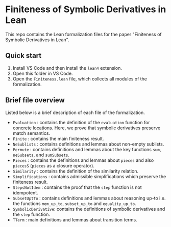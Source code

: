 # Finiteness of Symbolic Derivatives in Lean

This repo contains the Lean formalization files for the paper "Finiteness of Symbolic Derivatives in Lean".

## Quick start
  1. Install VS Code and then install the `lean4` extension.
  2. Open this folder in VS Code.
  3. Open the `Finiteness.lean` file, which collects all modules of the formalization.

## Brief file overview
Listed below is a brief description of each file of the formalization.

- `Evaluation` : contains the definition of the `evaluation` function for concrete locations. Here, we prove that symbolic derivatives preserve match semantics. 
- `Finite` : contains the main finiteness result.
- `NeSublists` : contains definitions and lemmas about non-empty sublists.
- `Permute` : contains definitions and lemmas about the key functions `sum`, `neSubsets`, and `sumSubsets`.
- `Pieces` : contains the definitions and lemmas about `pieces` and also `piecesS` (`pieces` as a closure operator).
- `Similarity` : contains the definition of the similarity relation.
- `Simplifications` : contains admissible simplifications which preserve the finiteness result.
- `StepsNotIdem` : contains the proof that the `step` function is not idempotent. 
- `SubsetUptTo` : contains definitions and lemmas about reasoning up-to i.e. the functions  `mem_up_to`, `subset_up_to` and `equality_up_to`.
- `SymbolicDerivative`: contains the definitions of symbolic derivatives and the `step` function.
- `TTerm` : main definitions and lemmas about transition terms.